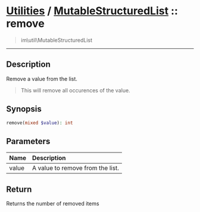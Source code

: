 # [Utilities](util.md) / [MutableStructuredList](util-MutableStructuredList.md) :: remove
 > im\util\MutableStructuredList
____

## Description
Remove a value from the list.

 > This will remove all occurences of the value.  

## Synopsis
```php
remove(mixed $value): int
```

## Parameters
| Name | Description |
| :--- | :---------- |
| value | A value to remove from the list. |

## Return
Returns the number of removed items
